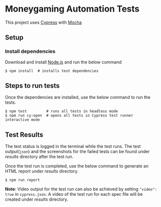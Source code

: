 # Moneygaming Automation Tests

This project uses [Cypress](https://www.cypress.io/) with [Mocha](https://mochajs.org/)

## Setup

### Install dependencies

Download and install [Node.js](https://nodejs.org/en/download/) and run the below command

```console
$ npm install  # installs test dependencies
```

## Steps to run tests

Once the dependencies are installed, use the below command to run the tests.

```console
$ npm test         # runs all tests in headless mode
$ npm run cy:open  # opens all tests in Cypress test runner interactive mode
```

## Test Results

The test status is logged in the terminal while the test runs. The test output(`json`) and the screenshots for the failed tests can be found under _results_ directory after the test run.

Once the test run is completed, use the below command to generate an HTML report under _results_ directory.

```console
$ npm run report
```

**Note**: Video output for the test run can also be achieved by setting `"video": true` in `cypress.json`. A video of the test run for each spec file will be created under _results_ directory.
